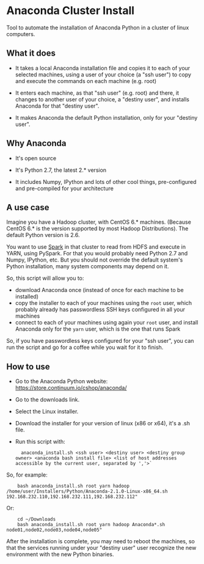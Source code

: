 Anaconda Cluster Install
========================

Tool to automate the installation of Anaconda Python in a cluster of linux computers.


What it does
------------

* It takes a local Anaconda installation file and copies it to each of your selected machines, using a user of your choice (a "ssh user") to copy and execute the commands on each machine (e.g. root) 

* It enters each machine, as that "ssh user" (e.g. root) and there, it changes to another user of your choice, a "destiny user", and installs Anaconda for that "destiny user".

* It makes Anaconda the default Python installation, only for your "destiny user".


Why Anaconda
------------

* It's open source

* It's Python 2.7, the latest 2.* version

* It includes Numpy, IPython and lots of other cool things, pre-configured and pre-compiled for your architecture 


A use case
----------

Imagine you have a Hadoop cluster, with CentOS 6.* machines. 
(Because CentOS 6.* is the version supported by most Hadoop Distributions). 
The default Python version is 2.6.

You want to use [Spark](https://spark.apache.org/) in that cluster to read from HDFS and execute in YARN, using PySpark.
For that you would probably need Python 2.7 and Numpy, IPython, etc. 
But you should not override the default system's Python installation, many system components may depend on it.

So, this script will allow you to: 

* download Anaconda once (instead of once for each machine to be installed)
* copy the installer to each of your machines using the `root` user, which probably already has passwordless SSH keys configured in all your machines
* connect to each of your machines using again your `root` user, and install Anaconda only for the `yarn` user, which is the one that runs Spark

So, if you have passwordless keys configured for your "ssh user", you can run the script and go for a coffee while you wait for it to finish.


How to use
----------

* Go to the Anaconda Python website: https://store.continuum.io/cshop/anaconda/
 
* Go to the downloads link.

* Select the Linux installer.

* Download the installer for your version of linux (x86 or x64), it's a .sh file.

* Run this script with:

        anaconda_install.sh <ssh user> <destiny user> <destiny group owner> <anaconda bash install file> <list of host addresses accessible by the current user, separated by ','>`
        
So, for example:

        bash anaconda_install.sh root yarn hadoop /home/user/Installers/Python/Anaconda-2.1.0-Linux-x86_64.sh 192.168.232.110,192.168.232.111,192.168.232.112"
        
Or:

        cd ~/Downloads
        bash anaconda_install.sh root yarn hadoop Anaconda*.sh node01,node02,node03,node04,node05"
        
After the installation is complete, you may need to reboot the machines, so that the services running under your "destiny user" user recognize the new environment with the new Python binaries.